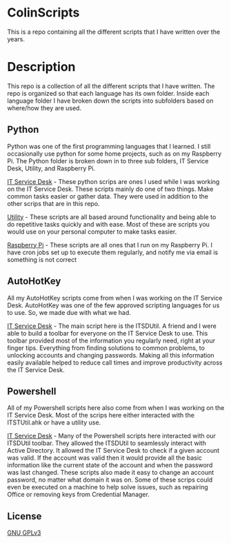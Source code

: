 # ColinScripts 
This is a repo containing all the different scripts that I have written over the years.

# Description
This repo is a collection of all the different scripts that I have written. The repo is organized so that each language has its own folder. Inside each language folder I have broken down the scripts into subfolders based on where/how they are used. 

## **Python**
Python was one of the first programming languages that I learned. I still occasionally use python for some home projects, such as on my Raspberry Pi. The Python folder is broken down in to three sub folders, IT Service Desk, Utility, and Raspberry Pi.

<u>[IT Service Desk](https://github.com/ckern-py/ColinScripts/tree/main/Python/IT%20Service%20Desk)</u> - These python scrips are ones I used while I was working on the IT Service Desk. These scripts mainly do one of two things. Make common tasks easier or gather data. They were used in addition to the other scrips that are in this repo. 

<u>[Utility](https://github.com/ckern-py/ColinScripts/tree/main/Python/Utility)</u> - These scripts are all based around functionality and being able to do repetitive tasks quickly and with ease. Most of these are scripts you would use on your personal computer to make tasks easier. 

<u>[Raspberry Pi](https://github.com/ckern-py/ColinScripts/tree/main/Python/Raspberry%20Pi)</u> - These scripts are all ones that I run on my Raspberry Pi. I have cron jobs set up to execute them regularly, and notify me via email is something is not correct 

## **AutoHotKey** 
All my AutoHotKey scripts come from when I was working on the IT Service Desk. AutoHotKey was one of the few approved scripting languages for us to use. So, we made due with what we had. 

<u>[IT Service Desk](https://github.com/ckern-py/ColinScripts/tree/main/AutoHotKey/IT%20Service%20Desk)</u> - The main script here is the ITSDUtil. A friend and I were able to build a toolbar for everyone on the IT Service Desk to use. This toolbar provided most of the information you regularly need, right at your finger tips. Everything from finding solutions to common problems, to unlocking accounts and changing passwords. Making all this information easily available helped to reduce call times and improve productivity across the IT Service Desk.

## **Powershell** 
All of my Powershell scripts here also come from when I was working on the IT Service Desk. Most of the scrips here either interacted with the ITSTUtil.ahk or have a utility use.

<u>[IT Service Desk](https://github.com/ckern-py/ColinScripts/tree/main/Powershell/IT%20Service%20Desk)</u> - Many of the Powershell scripts here interacted with our ITSDUtil toolbar. They allowed the ITSDUtil to seamlessly interact with Active Directory. It allowed the IT Service Desk to check if a given account was valid. If the account was valid then it would provide all the basic information like the current state of the account and when the password was last changed. These scripts also made it easy to change an account password, no matter what domain it was on. Some of these scrips could even be executed on a machine to help solve issues, such as repairing Office or removing keys from Credential Manager.

## License
[GNU GPLv3](https://choosealicense.com/licenses/gpl-3.0/)
